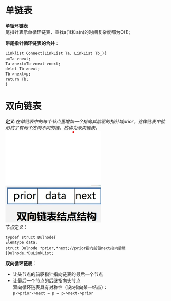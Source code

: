# 单链表
 **单循环链表**  
  尾指针表示单循环链表，查找a(1)和a(n)的时间复杂度都为O(1);

  **带尾指针循环链表的合并**：
  ```
Linklist Connect(LinkList Ta, LinkList Tb_){
p=Ta->next;
Ta->next=Tb->next->next;
delet Tb->next;
Tb->next=p;
return Tb;
}
```
# 双向链表
**定义**:*在单链表中的每个节点里增加一个指向其前驱的指针域prior，这样链表中就形成了有两个方向不同的链，故称为双向链表。*   
![节点结构图像](https://github.com/yangjiuqian/-/blob/main/github%E5%9B%BE%E7%89%87/%E6%89%B9%E6%B3%A8%202023-10-27%20144219.png)  
节点定义：
  ```
typdef struct Dulnode{
Elemtype data;
struct Dulnode *prior,*next;//prior指向前驱next指向后继
}Dulnode,*DuLinkList;
```
**双向循环链表**：
  + 让头节点的前驱指针指向链表的最后一个节点
  + 让最后一个节点的后继指向头节点  
双向循环链表具有对称性（设p指向某一结点）：  
`p->prior->next = p = p->next->prior`
